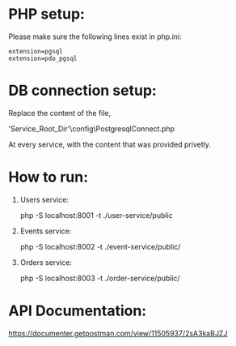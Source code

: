 # PHP setup:
Please make sure the following lines exist in php.ini:
```
extension=pgsql
extension=pdo_pgsql
```

# DB connection setup:
Replace the content of the file,

'Service_Root_Dir'\config\PostgresqlConnect.php 

At every service, with the content that was provided privetly.



# How to run:
1. Users service:
   
   php -S localhost:8001 -t ./user-service/public

3. Events service:

   php -S localhost:8002 -t ./event-service/public/

5. Orders service:

   php -S localhost:8003 -t ./order-service/public/



# API Documentation:

https://documenter.getpostman.com/view/11505937/2sA3kaBJZJ
